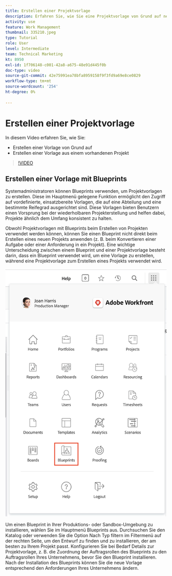 ```yaml
---
title: Erstellen einer Projektvorlage
description: Erfahren Sie, wie Sie eine Projektvorlage von Grund auf neu und aus einer vorhandenen Vorlage erstellen.
activity: use
feature: Work Management
thumbnail: 335210.jpeg
type: Tutorial
role: User
level: Intermediate
team: Technical Marketing
kt: 8950
exl-id: 1f706148-c001-42a8-a675-48e91d445f0b
doc-type: video
source-git-commit: 42e75991ea78bfa8959158f9f3fd9a69e8ce0829
workflow-type: tm+mt
source-wordcount: '254'
ht-degree: 0%

---
```


# Erstellen einer Projektvorlage

In diesem Video erfahren Sie, wie Sie:

* Erstellen einer Vorlage von Grund auf
* Erstellen einer Vorlage aus einem vorhandenen Projekt

>[!VIDEO](https://video.tv.adobe.com/v/335210/?quality=12&learn=on)

## Erstellen einer Vorlage mit Blueprints

Systemadministratoren können Blueprints verwenden, um Projektvorlagen zu erstellen. Diese im Hauptmenü gelegene Funktion ermöglicht den Zugriff auf vordefinierte, einsatzbereite Vorlagen, die auf eine Abteilung und eine bestimmte Reifegrad ausgerichtet sind. Diese Vorlagen bieten Benutzern einen Vorsprung bei der wiederholbaren Projekterstellung und helfen dabei, Projekte ähnlich dem Umfang konsistent zu halten.

Obwohl Projektvorlagen mit Blueprints beim Erstellen von Projekten verwendet werden können, können Sie einen Blueprint nicht direkt beim Erstellen eines neuen Projekts anwenden (z. B. beim Konvertieren einer Aufgabe oder einer Anforderung in ein Projekt). Eine wichtige Unterscheidung zwischen einem Blueprint und einer Projektvorlage besteht darin, dass ein Blueprint verwendet wird, um eine Vorlage zu erstellen, während eine Projektvorlage zum Erstellen eines Projekts verwendet wird.

![Blueprints im Hauptmenü](assets/pt-blueprints-01.png)

Um einen Blueprint in Ihrer Produktions- oder Sandbox-Umgebung zu installieren, wählen Sie im Hauptmenü Blueprints aus. Durchsuchen Sie den Katalog oder verwenden Sie die Option Nach Typ filtern im Filtermenü auf der rechten Seite, um den Entwurf zu finden und zu installieren, der am besten zu Ihrem Projekt passt. Konfigurieren Sie bei Bedarf Details zur Projektvorlage, z. B. die Zuordnung der Auftragsrollen des Blueprints zu den Auftragsrollen Ihres Unternehmens, bevor Sie den Blueprint installieren. Nach der Installation des Blueprints können Sie die neue Vorlage entsprechend den Anforderungen Ihres Unternehmens ändern.
